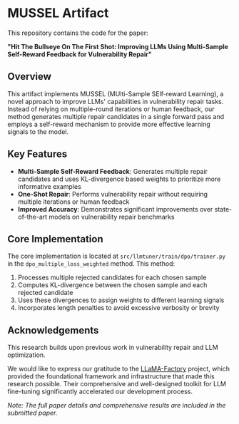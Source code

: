 # MUSSEL Artifact

This repository contains the code for the paper:

**"Hit The Bullseye On The First Shot: Improving LLMs Using Multi-Sample Self-Reward Feedback for Vulnerability Repair"**

## Overview

This artifact implements MUSSEL (MUlti-Sample SElf-reward Learning), a novel approach to improve LLMs' capabilities in vulnerability repair tasks. Instead of relying on multiple-round iterations or human feedback, our method generates multiple repair candidates in a single forward pass and employs a self-reward mechanism to provide more effective learning signals to the model.

## Key Features

- **Multi-Sample Self-Reward Feedback**: Generates multiple repair candidates and uses KL-divergence based weights to prioritize more informative examples
- **One-Shot Repair**: Performs vulnerability repair without requiring multiple iterations or human feedback
- **Improved Accuracy**: Demonstrates significant improvements over state-of-the-art models on vulnerability repair benchmarks

## Core Implementation

The core implementation is located at `src/llmtuner/train/dpo/trainer.py` in the `dpo_multiple_loss_weighted` method. This method:

1. Processes multiple rejected candidates for each chosen sample
2. Computes KL-divergence between the chosen sample and each rejected candidate
3. Uses these divergences to assign weights to different learning signals
4. Incorporates length penalties to avoid excessive verbosity or brevity

## Acknowledgements

This research builds upon previous work in vulnerability repair and LLM optimization.

We would like to express our gratitude to the [LLaMA-Factory](https://github.com/hiyouga/LLaMA-Factory) project, which provided the foundational framework and infrastructure that made this research possible. Their comprehensive and well-designed toolkit for LLM fine-tuning significantly accelerated our development process.

*Note: The full paper details and comprehensive results are included in the submitted paper.*